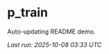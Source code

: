 # p_train

Auto-updating README demo.

<!--START_SECTION:status-->
_Last run: 2025-10-08 03:33 UTC_
<!--END_SECTION:status-->




















































































































































































































































































































































































































































































































































































































































































































































































































































































































































































































































































































































